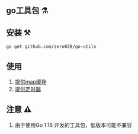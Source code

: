 go工具包 ⚗️  
---



安装 ⚒️
---
```shell
go get github.com/zero028/go-utils
```

使用 
---
1. [提供map缓存](cache/README.md)
2. [提供定时器](job/README.md)


注意 ⚠️ 
---
1. 由于使用Go 1.16 开发的工具包，低版本可能不兼容